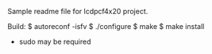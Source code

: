 Sample readme file for lcdpcf4x20 project.

Build:
 $ autoreconf -isfv
 $ ./configure
 $ make
 $ make install
  - sudo may be required

